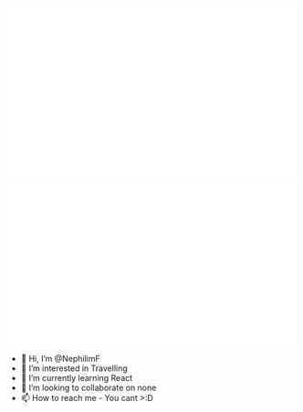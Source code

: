 ![](https://raw.githubusercontent.com/NephilimF/github-stats-transparent/output/generated/overview.svg) ![](https://raw.githubusercontent.com/NephilimF/github-stats-transparent/output/generated/languages.svg)

- 👋 Hi, I’m @NephilimF
- 👀 I’m interested in Travelling
- 🌱 I’m currently learning React
- 💞️ I’m looking to collaborate on none
- 📫 How to reach me - You cant >:D

<!---
NephilimF/NephilimF is a ✨ special ✨ repository because its `README.md` (this file) appears on your GitHub profile.
You can click the Preview link to take a look at your changes.
--->
